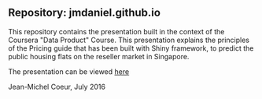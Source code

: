 ## Repository: jmdaniel.github.io
This repository contains the presentation built in the context of the Coursera "Data Product" Course.
This presentation explains the principles of the Pricing guide that has been built with Shiny framework, to predict the public housing flats on the reseller market in Singapore.

The presentation can be viewed [here](http://jmdaniel.github.io/)

Jean-Michel Coeur, July 2016
